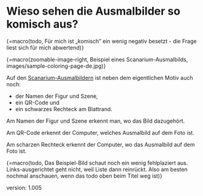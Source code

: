 # Wieso sehen die Ausmalbilder so komisch aus?

{=macro(todo, Für mich ist „komisch” ein wenig negativ besetzt - die Frage liest sich für mich abwertend)}

{=macro(zoomable-image-right, Beispiel eines Scanarium-Ausmalbilds, images/sample-coloring-page-de.jpg)}

Auf den [Scanarium-Ausmalbildern](https://scanarium.com/#pdfs) ist neben dem eigentlichen Motiv auch noch:

* der Namen der Figur und Szene,
* ein QR-Code und
* ein schwarzes Rechteck am Blattrand.

Am Namen der Figur und Szene erkennt man, wo das Bild dazugehört.

Am QR-Code erkennt der Computer, welches Ausmalbild auf dem Foto ist.

Am scharzen Rechteck erkennt der Computer, wo das Ausmalbild auf dem Foto ist.

{=macro(todo, Das Beispiel-Bild schaut noch ein wenig fehlplaziert aus. Links-ausgerichtet geht nicht, weil Liste dann reinrückt. Also am besten nochmal anschauen, wenn das todo oben beim Titel weg ist)}

version: 1.005